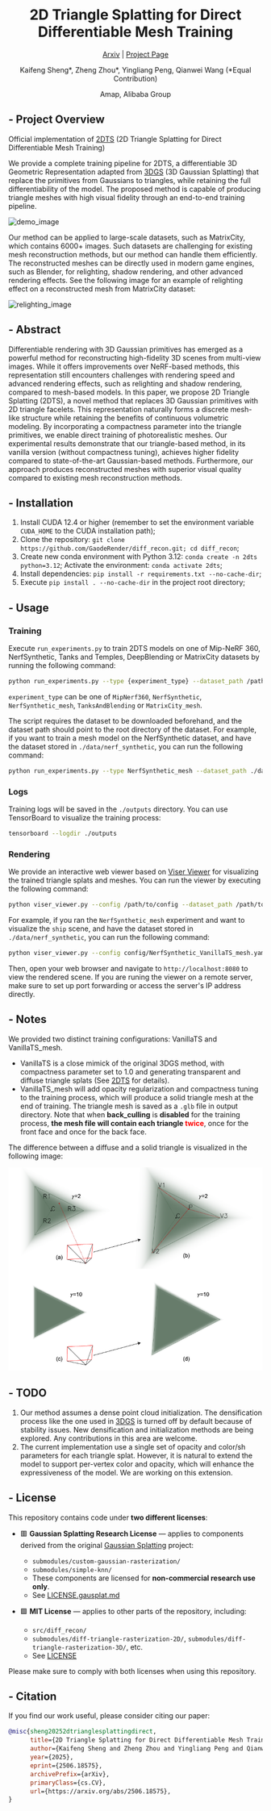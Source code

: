 <div align="center">

# 2D Triangle Splatting for Direct Differentiable Mesh Training

[Arxiv][1] | [Project Page][4]

Kaifeng Sheng*, Zheng Zhou*, Yingliang Peng, Qianwei Wang (*Equal Contribution)

Amap, Alibaba Group

</div>

## - Project Overview

Official implementation of [2DTS][1] (2D Triangle Splatting for Direct Differentiable Mesh Training)

We provide a complete training pipeline for 2DTS, a differentiable 3D Geometric Representation adapted from [3DGS][2] (3D Gaussian Splatting) that replace the primitives from Gaussians to triangles, while retaining the full differentiability of the model.
The proposed method is capable of producing triangle meshes with high visual fidelity through an end-to-end training pipeline.

![demo_image](./assets/demo_image.png)

Our method can be applied to large-scale datasets, such as MatrixCity, which contains 6000+ images. Such datasets are challenging for existing mesh reconstruction methods, but our method can handle them efficiently.
The reconstructed meshes can be directly used in modern game engines, such as Blender, for relighting, shadow rendering, and other advanced rendering effects. See the following image for an example of relighting effect on a reconstructed mesh from MatrixCity dataset:

![relighting_image](./assets/relighting_image.png)

## - Abstract

Differentiable rendering with 3D Gaussian primitives has emerged as a powerful method for reconstructing high-fidelity 3D scenes from multi-view images.
While it offers improvements over NeRF-based methods, this representation still encounters challenges with rendering speed and advanced rendering effects, such as relighting and shadow rendering, compared to mesh-based models.
In this paper, we propose 2D Triangle Splatting (2DTS), a novel method that replaces 3D Gaussian primitives with 2D triangle facelets.
This representation naturally forms a discrete mesh-like structure while retaining the benefits of continuous volumetric modeling.
By incorporating a compactness parameter into the triangle primitives, we enable direct training of photorealistic meshes.
Our experimental results demonstrate that our triangle-based method, in its vanilla version (without compactness tuning), achieves higher fidelity compared to state-of-the-art Gaussian-based methods.
Furthermore, our approach produces reconstructed meshes with superior visual quality compared to existing mesh reconstruction methods.

## - Installation

1. Install CUDA 12.4 or higher (remember to set the environment variable `CUDA_HOME` to the CUDA installation path);
2. Clone the repository: `git clone https://github.com/GaodeRender/diff_recon.git; cd diff_recon`;
3. Create new conda environment with Python 3.12: `conda create -n 2dts python=3.12`;
   Activate the environment: `conda activate 2dts`;
4. Install dependencies: `pip install -r requirements.txt --no-cache-dir`;
5. Execute `pip install . --no-cache-dir` in the project root directory;


## - Usage
### Training
Execute `run_experiments.py` to train 2DTS models on one of Mip-NeRF 360, NerfSynthetic, Tanks and Temples, DeepBlending or MatrixCity datasets by running the following command: 
```bash
python run_experiments.py --type {experiment_type} --dataset_path /path/to/dataset --num_workers 0
```
`experiment_type` can be one of `MipNerf360`, `NerfSynthetic`, `NerfSynthetic_mesh`, `TanksAndBlending` or `MatrixCity_mesh`.

The script requires the dataset to be downloaded beforehand, and the dataset path should point to the root directory of the dataset.
For example, if you want to train a mesh model on the NerfSynthetic dataset, and have the dataset stored in `./data/nerf_synthetic`, you can run the following command:
```bash
python run_experiments.py --type NerfSynthetic_mesh --dataset_path ./data/nerf_synthetic --num_workers 0
```

### Logs
Training logs will be saved in the `./outputs` directory. You can use TensorBoard to visualize the training process:
```bash
tensorboard --logdir ./outputs
```

### Rendering
We provide an interactive web viewer based on [Viser Viewer][3] for visualizing the trained triangle splats and meshes.
You can run the viewer by executing the following command:
```bash
python viser_viewer.py --config /path/to/config --dataset_path /path/to/dataset --scene {scene_name}
```
For example, if you ran the `NerfSynthetic_mesh` experiment and want to visualize the `ship` scene, and have the dataset stored in `./data/nerf_synthetic`, you can run the following command:
```bash
python viser_viewer.py --config config/NerfSynthetic_VanillaTS_mesh.yaml --dataset_path ./data/nerf_synthetic --scene ship
```

Then, open your web browser and navigate to `http://localhost:8080` to view the rendered scene. If you are runing the viewer on a remote server, make sure to set up port forwarding or access the server's IP address directly.

## - Notes
We provided two distinct training configurations: VanillaTS and VanillaTS_mesh.
- VanillaTS is a close mimick of the original 3DGS method, with compactness parameter set to 1.0 and generating transparent and diffuse triangle splats (See [2DTS][1] for details).
- VanillaTS_mesh will add opacity regularization and compactness tuning to the training process, which will produce a solid triangle mesh at the end of training. The triangle mesh is saved as a `.glb` file in output directory. Note that when **back_culling** is **disabled** for the training process, **the mesh file will contain each triangle <span style="color:red">twice</span>**, once for the front face and once for the back face.

The difference between a diffuse and a solid triangle is visualized in the following image:

![triangle_splatting](./assets/triangle_splatting.png) 

## - TODO

1. Our method assumes a dense point cloud initialization. The densification process like the one used in [3DGS][2] is turned off by default because of stability issues. New densification and initialization methods are being explored. Any contributions in this area are welcome.
2. The current implementation use a single set of opacity and color/sh parameters for each triangle splat. However, it is natural to extend the model to support per-vertex color and opacity, which will enhance the expressiveness of the model. We are working on this extension.

## - License

This repository contains code under **two different licenses**:

- 🟥 **Gaussian Splatting Research License** — applies to components derived from the original [Gaussian Splatting][2] project:
  - `submodules/custom-gaussian-rasterization/`
  - `submodules/simple-knn/`
  - These components are licensed for **non-commercial research use only**.
  - See [LICENSE.gausplat.md](./LICENSE.gausplat.md)

- 🟩 **MIT License** — applies to other parts of the repository, including:
  - `src/diff_recon/`
  - `submodules/diff-triangle-rasterization-2D/`, `submodules/diff-triangle-rasterization-3D/`, etc.
  - See [LICENSE](./LICENSE)

Please make sure to comply with both licenses when using this repository.

## - Citation

If you find our work useful, please consider citing our paper:
```bibtex
@misc{sheng20252dtrianglesplattingdirect,
      title={2D Triangle Splatting for Direct Differentiable Mesh Training}, 
      author={Kaifeng Sheng and Zheng Zhou and Yingliang Peng and Qianwei Wang},
      year={2025},
      eprint={2506.18575},
      archivePrefix={arXiv},
      primaryClass={cs.CV},
      url={https://arxiv.org/abs/2506.18575}, 
}
```

<!-- Reference -->
[1]: https://arxiv.org/abs/2506.18575
[2]: https://repo-sam.inria.fr/fungraph/3d-gaussian-splatting/
[3]: https://github.com/nerfstudio-project/viser
[4]: https://gaoderender.github.io/diff_recon/